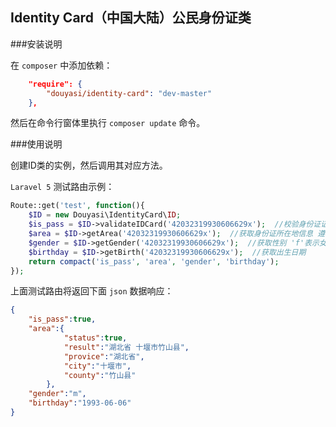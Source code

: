 Identity Card（中国大陆）公民身份证类
----

###安装说明

在 `composer` 中添加依赖：

```json
	"require": {
		"douyasi/identity-card": "dev-master"
	},
```

然后在命令行窗体里执行 `composer update` 命令。

###使用说明

创建ID类的实例，然后调用其对应方法。

`Laravel 5` 测试路由示例：

```php
Route::get('test', function(){
	$ID = new Douyasi\IdentityCard\ID;
	$is_pass = $ID->validateIDCard('42032319930606629x');  //校验身份证证号是否合法
	$area = $ID->getArea('42032319930606629x');  //获取身份证所在地信息 遵循GB/T 2260-2007中华人民共和国行政区划代码 标准
	$gender = $ID->getGender('42032319930606629x');  //获取性别 'f'表示女，'m'表示男，校验失败返回false
	$birthday = $ID->getBirth('42032319930606629x');  //获取出生日期
	return compact('is_pass', 'area', 'gender', 'birthday');
});
```

上面测试路由将返回下面 `json` 数据响应：

```json
{
    "is_pass":true,
    "area":{
            "status":true,
            "result":"湖北省 十堰市竹山县",
            "provice":"湖北省",
            "city":"十堰市",
            "county":"竹山县"
        },
    "gender":"m",
    "birthday":"1993-06-06"
}
```
